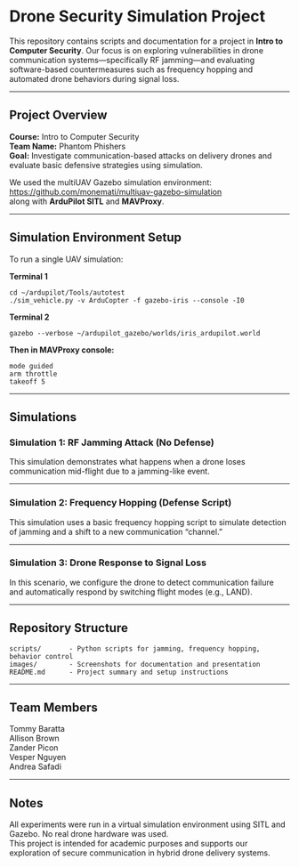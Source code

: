 # Drone Security Simulation Project

This repository contains scripts and documentation for a project in **Intro to Computer Security**. Our focus is on exploring vulnerabilities in drone communication systems—specifically RF jamming—and evaluating software-based countermeasures such as frequency hopping and automated drone behaviors during signal loss.

---

## Project Overview

**Course:** Intro to Computer Security  
**Team Name:** Phantom Phishers  
**Goal:** Investigate communication-based attacks on delivery drones and evaluate basic defensive strategies using simulation.

We used the multiUAV Gazebo simulation environment:  
https://github.com/monemati/multiuav-gazebo-simulation  
along with **ArduPilot SITL** and **MAVProxy**.

---

## Simulation Environment Setup

To run a single UAV simulation:

**Terminal 1**
```
cd ~/ardupilot/Tools/autotest
./sim_vehicle.py -v ArduCopter -f gazebo-iris --console -I0
```

**Terminal 2**
```
gazebo --verbose ~/ardupilot_gazebo/worlds/iris_ardupilot.world
```

**Then in MAVProxy console:**
```
mode guided
arm throttle
takeoff 5
```

---

## Simulations

### Simulation 1: RF Jamming Attack (No Defense)

This simulation demonstrates what happens when a drone loses communication mid-flight due to a jamming-like event.

---

### Simulation 2: Frequency Hopping (Defense Script)

This simulation uses a basic frequency hopping script to simulate detection of jamming and a shift to a new communication “channel.”

---

### Simulation 3: Drone Response to Signal Loss

In this scenario, we configure the drone to detect communication failure and automatically respond by switching flight modes (e.g., LAND).

---

## Repository Structure

```
scripts/       - Python scripts for jamming, frequency hopping, behavior control  
images/        - Screenshots for documentation and presentation  
README.md      - Project summary and setup instructions
```

---

## Team Members

Tommy Baratta  
Allison Brown  
Zander Picon  
Vesper Nguyen  
Andrea Safadi

---

## Notes

All experiments were run in a virtual simulation environment using SITL and Gazebo. No real drone hardware was used.  
This project is intended for academic purposes and supports our exploration of secure communication in hybrid drone delivery systems.

